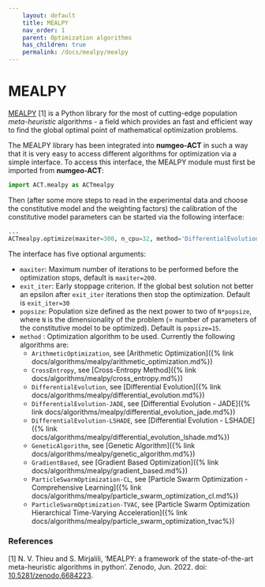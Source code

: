 ```yaml
---
    layout: default
    title: MEALPY
    nav_order: 1
    parent: Optimization algorithms
    has_children: true
    permalink: /docs/mealpy/mealpy
---
```

# MEALPY

[MEALPY](https://github.com/thieu1995/mealpy.git) [1] is a Python library for the most of cutting-edge population *meta-heuristic* algorithms - a field which provides an fast and efficient way to find the global optimal point of mathematical optimization problems.

The MEALPY library has been integrated into **numgeo-ACT** in such a way that it is very easy to access different algorithms for optimization via a simple interface. To access this interface, the MEALPY module must first be imported from **numgeo-ACT**:

```python
import ACT.mealpy as ACTmealpy
```

Then (after some more steps to read in the experimental data and choose the constitutive model and the weighting factors) the calibration of the constitutive model parameters can be started via the following interface:

```python
...
ACTmealpy.optimize(maxiter=300, n_cpu=32, method='DifferentialEvolution')
```

The interface has five optional arguments:
* `maxiter`: Maximum number of iterations to be performed before the optimization stops, default is `maxiter=200`.
* `exit_iter`: Early stoppage criterion. If the global best solution not better an epsilon after `exit_iter` iterations then stop the optimization. Default is `exit_iter=30`
* `popsize`: Population size defined as the next power to two of `N*popsize`, where `N` is the dimensionality of the problem (= number of parameters of the constitutive model to be optimized). Default is `popsize=15`.
* `method` : Optimization algorithm to be used. Currently the following algorithms are:
    * `ArithmeticOptimization`, see [Arithmetic Optimization]({% link docs/algorithms/mealpy/arithmetic_optimization.md%})
    * `CrossEntropy`, see [Cross-Entropy Method]({% link docs/algorithms/mealpy/cross_entropy.md%})
    * `DifferentialEvolution`, see [Differential Evolution]({% link docs/algorithms/mealpy/differential_evolution.md%})
    * `DifferentialEvolution-JADE`, see [Differential Evolution - JADE]({% link docs/algorithms/mealpy/differential_evolution_jade.md%})
    * `DifferentialEvolution-LSHADE`, see [Differential Evolution - LSHADE]({% link docs/algorithms/mealpy/differential_evolution_lshade.md%})
    * `GeneticAlgorithm`, see [Genetic Algorithm]({% link docs/algorithms/mealpy/genetic_algorithm.md%})
    * `GradientBased`, see [Gradient Based Optimization]({% link docs/algorithms/mealpy/gradient_based.md%})
    * `ParticleSwarmOptimization-CL`, see [Particle Swarm Optimization - Comprehensive Learning]({% link docs/algorithms/mealpy/particle_swarm_optimization_cl.md%})
    * `ParticleSwarmOptimization-TVAC`, see [Particle Swarm Optimization Hierarchical Time-Varying Acceleration]({% link docs/algorithms/mealpy/particle_swarm_optimization_tvac%})
    

### References
[1] N. V. Thieu and S. Mirjalili, ‘MEALPY: a framework of the state-of-the-art meta-heuristic algorithms in python’. Zenodo, Jun. 2022. doi: [10.5281/zenodo.6684223](https://doi.org/10.5281/zenodo.6684223).